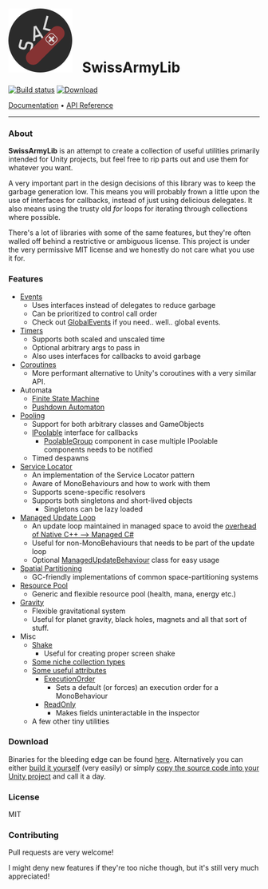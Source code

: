# ![Logo](https://raw.githubusercontent.com/ArchonInteractive/SwissArmyLib/master/logo.png) &nbsp; SwissArmyLib

[![Build status](https://ci.appveyor.com/api/projects/status/sapkbwkbl5ug901u/branch/master?svg=true)](https://ci.appveyor.com/project/Phault/swissarmylib/branch/master)
[![Download](https://api.bintray.com/packages/phault/SwissArmyLib/development/images/download.svg) ](https://bintray.com/phault/SwissArmyLib/development/_latestVersion#files)


[Documentation](https://github.com/ArchonInteractive/SwissArmyLib/wiki)
&#8226;
[API Reference](https://archoninteractive.com/swissarmylib/)

---

### About
**SwissArmyLib** is an attempt to create a collection of useful utilities primarily intended for Unity projects, but feel free to rip parts out and use them for whatever you want.

A very important part in the design decisions of this library was to keep the garbage generation low. This means you will probably frown a little upon the use of interfaces for callbacks, instead of just using delicious delegates. It also means using the trusty old *for* loops for iterating through collections where possible.

There's a lot of libraries with some of the same features, but they're often walled off behind a restrictive or ambiguous license.
This project is under the very permissive MIT license and we honestly do not care what you use it for.

### Features
* [Events](https://github.com/ArchonInteractive/SwissArmyLib/wiki/Event)
    * Uses interfaces instead of delegates to reduce garbage
    * Can be prioritized to control call order
    * Check out [GlobalEvents](https://github.com/ArchonInteractive/SwissArmyLib/wiki/GlobalEvents) if you need.. well.. global events.
* [Timers](https://github.com/ArchonInteractive/SwissArmyLib/wiki/TellMeWhen)
    * Supports both scaled and unscaled time
    * Optional arbitrary args to pass in
    * Also uses interfaces for callbacks to avoid garbage
* [Coroutines](https://github.com/ArchonInteractive/SwissArmyLib/wiki/BetterCoroutines)
    * More performant alternative to Unity's coroutines with a very similar API.
* Automata
    * [Finite State Machine](https://github.com/ArchonInteractive/SwissArmyLib/wiki/Finite-State-Machine)
    * [Pushdown Automaton](https://github.com/ArchonInteractive/SwissArmyLib/wiki/Pushdown-Automaton)
* [Pooling](https://github.com/ArchonInteractive/SwissArmyLib/wiki/Object-Pooling)
    * Support for both arbitrary classes and GameObjects
    * [IPoolable](https://github.com/ArchonInteractive/SwissArmyLib/wiki/IPoolable) interface for callbacks
        * [PoolableGroup](https://github.com/ArchonInteractive/SwissArmyLib/wiki/PoolableGroup) component in case multiple IPoolable components needs to be notified
    * Timed despawns
* [Service Locator](https://github.com/ArchonInteractive/SwissArmyLib/wiki/Service-Locator)
    * An implementation of the Service Locator pattern
    * Aware of MonoBehaviours and how to work with them
    * Supports scene-specific resolvers
    * Supports both singletons and short-lived objects
        * Singletons can be lazy loaded
* [Managed Update Loop](https://github.com/ArchonInteractive/SwissArmyLib/wiki/ManagedUpdate)
    * An update loop maintained in managed space to avoid the [overhead of Native C++ --> Managed C#](https://blogs.unity3d.com/2015/12/23/1k-update-calls/)
    * Useful for non-MonoBehaviours that needs to be part of the update loop
    * Optional [ManagedUpdateBehaviour](https://github.com/ArchonInteractive/SwissArmyLib/wiki/ManagedUpdateBehaviour) class for easy usage
* [Spatial Partitioning](https://github.com/ArchonInteractive/SwissArmyLib/wiki/Spacial-Partitioning)
    * GC-friendly implementations of common space-partitioning systems
* [Resource Pool](https://github.com/ArchonInteractive/SwissArmyLib/wiki/ResourcePool)
    * Generic and flexible resource pool (health, mana, energy etc.)
* [Gravity](https://github.com/ArchonInteractive/SwissArmyLib/wiki/GravitationalSystem)
    * Flexible gravitational system
    * Useful for planet gravity, black holes, magnets and all that sort of stuff.
* Misc
    * [Shake](https://github.com/ArchonInteractive/SwissArmyLib/wiki/Shake)
        * Useful for creating proper screen shake
    * [Some niche collection types](https://github.com/ArchonInteractive/SwissArmyLib/wiki/Collections)
    * [Some useful attributes](https://github.com/ArchonInteractive/SwissArmyLib/wiki/Attributes)
        * [ExecutionOrder](https://github.com/ArchonInteractive/SwissArmyLib/wiki/Attributes#executionorder)
            * Sets a default (or forces) an execution order for a MonoBehaviour
        * [ReadOnly](https://github.com/ArchonInteractive/SwissArmyLib/wiki/Attributes#readonly)
            * Makes fields uninteractable in the inspector
    * A few other tiny utilities

### Download
Binaries for the bleeding edge can be found [here](https://bintray.com/phault/SwissArmyLib/development/_latestVersion#files).
Alternatively you can either [build it yourself](https://github.com/ArchonInteractive/SwissArmyLib/wiki/Home#building-the-source) (very easily) or simply [copy the source code into your Unity project](https://github.com/ArchonInteractive/SwissArmyLib/wiki/Home#method-2-copy-source) and call it a day.

### License
MIT

### Contributing
Pull requests are very welcome!

I might deny new features if they're too niche though, but it's still very much appreciated!
